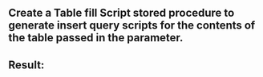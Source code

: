 ## Create a Table fill Script stored procedure to generate insert query scripts for the contents of the table passed in the parameter.
## Result:
